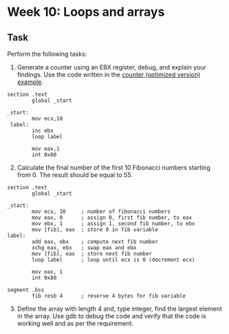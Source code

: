 # Week 10: Loops and arrays

## Task

Perform the following tasks:

1. Generate a counter using an EBX register, debug, and explain your findings. Use the code written in the  [counter (optimized version) example](https://htmlpreview.github.io/?https://github.com/d-khan/assembly/blob/main/loops-arrays/Lecture.html).  
```assembly
section .text
        global _start

_start:
        mov ecx,10      
 label:
        inc ebx
        loop label

        mov eax,1
        int 0x80
```

2. Calculate the final number of the first 10 Fibonacci numbers starting from 0. The result should be equal to 55.
```assembly
section .text
        global _start

_start:
        mov ecx, 10     ; number of fibonacci numbers 
        mov eax, 0      ; assign 0, first fib number, to eax
        mov ebx, 1      ; assign 1, second fib number, to ebx
        mov [fib], eax  ; store 0 in fib variable
label:
        add eax, ebx    ; compute next fib number
        xchg eax, ebx   ; swap eax and ebx
        mov [fib], eax  ; store next fib number
        loop label      ; loop until ecx is 0 (decrement ecx)

        mov eax, 1
        int 0x80

segment .bss
        fib resb 4      ; reserve 4 bytes for fib variable
```

3. Define the array with length 4 and, type integer, find the largest element in the array. Use gdb to debug the code and verify that the code is working well and as per the requirement. 
